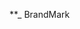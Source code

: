 <!DOCTYPE html>
<html>
<head><meta name="p:domain_verify" content="89bdfae823df12c4a1e76c3137d72993"/>

</head>
<body>

</body>
</html>









**_ BrandMark


